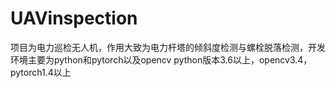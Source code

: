 # UAVinspection
项目为电力巡检无人机，作用大致为电力杆塔的倾斜度检测与螺栓脱落检测，开发环境主要为python和pytorch以及opencv
python版本3.6以上，opencv3.4，pytorch1.4以上
